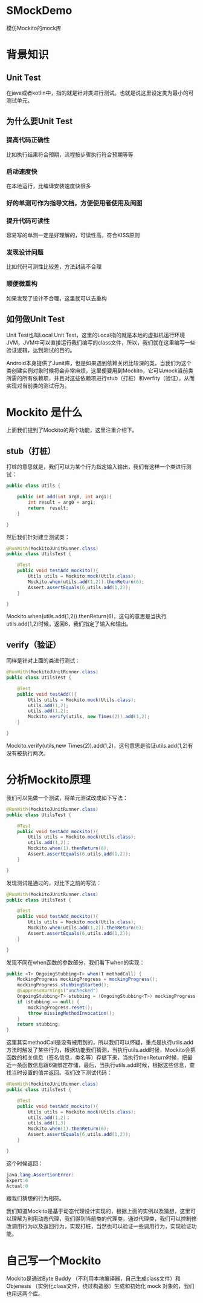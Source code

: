 # SMockDemo
模仿Mockito的mock库
# 背景知识
## Unit Test
在java或者kotlin中，指的就是针对类进行测试。也就是说这里设定类为最小的可测试单元。
## 为什么要Unit Test
### 提高代码正确性
比如执行结果符合预期，流程按步骤执行符合预期等等
### 启动速度快
在本地运行，比编译安装速度快很多
### 好的单测可作为指导文档，方便使用者使用及阅图
### 提升代码可读性
容易写的单测一定是好理解的，可读性高，符合KISS原则
### 发现设计问题
比如代码可测性比较差，方法封装不合理
### 顺便微重构
如果发现了设计不合理，这里就可以去重构
## 如何做Unit Test
Unit Test也叫Local Unit Test，这里的Local指的就是本地的虚拟机运行环境JVM，JVM中可以直接运行我们编写的class文件，所以，我们就在这里编写一些验证逻辑，达到测试的目的。

Android本身提供了Junit库，但是如果遇到依赖关闭比较深的类，当我们为这个类创建实例对象时候将会非常麻烦，这里便要用到Mockito，它可以mock当前类所需的所有依赖项，并且对这些依赖项进行stub（打桩）和verfity（验证），从而实现对当前类的测试行为。
# Mockito 是什么
上面我们提到了Mockito的两个功能，这里注重介绍下。
## stub（打桩）
打桩的意思就是，我们可以为某个行为指定输入输出，我们有这样一个类进行测试：
```java
public class Utils {

    public int add(int arg0, int arg1){
        int result = arg0 + arg1;
        return  result;
    }

}
```
然后我们针对建立测试类：
```java
@RunWith(MockitoJUnitRunner.class)
public class UtilsTest {

    @Test
    public void testAdd_mockito(){
        Utils utils = Mockito.mock(Utils.class);
        Mockito.when(utils.add(1,2)).thenReturn(6);
        Assert.assertEquals(6,utils.add(1,2));
    }

}
```
Mockito.when(utils.add(1,2)).thenReturn(6)，这句的意思是当执行utils.add(1,2)时候，返回6，我们指定了输入和输出。
## verify（验证）
同样是针对上面的类进行测试：
```java
@RunWith(MockitoJUnitRunner.class)
public class UtilsTest {

    @Test
    public void testAdd(){
        Utils utils = Mockito.mock(Utils.class);
        utils.add(1,2);
        utils.add(1,2);
        Mockito.verify(utils, new Times(2)).add(1,2);
    }

}
```
Mockito.verify(utils,new Times(2)).add(1,2)，这句意思是验证utils.add(1,2)有没有被执行两次。
# 分析Mockito原理
我们可以先做一个测试，将单元测试改成如下写法：
```java
@RunWith(MockitoJUnitRunner.class)
public class UtilsTest {

    @Test
    public void testAdd_mockito(){
        Utils utils = Mockito.mock(Utils.class);
        utils.add(1,2)；
        Mockito.when(1).thenReturn(6);
        Assert.assertEquals(6,utils.add(1,2));
    }

}
```
发现测试是通过的，对比下之前的写法：
```java
@RunWith(MockitoJUnitRunner.class)
public class UtilsTest {

    @Test
    public void testAdd_mockito(){
        Utils utils = Mockito.mock(Utils.class);
        Mockito.when(utils.add(1,2)).thenReturn(6);
        Assert.assertEquals(6,utils.add(1,2));
    }

}
```
发现不同在when函数的参数部分，我们看下when的实现：
```java
public <T> OngoingStubbing<T> when(T methodCall) {
    MockingProgress mockingProgress = mockingProgress();
    mockingProgress.stubbingStarted();
    @SuppressWarnings("unchecked")
    OngoingStubbing<T> stubbing = (OngoingStubbing<T>) mockingProgress.pullOngoingStubbing();
    if (stubbing == null) {
        mockingProgress.reset();
        throw missingMethodInvocation();
    }
    return stubbing;
}
```
这里其实methodCall是没有被用到的，所以我们可以怀疑，重点是执行utils.add方法时触发了某些行为，根据功能我们猜测，当执行utils.add时候，Mockito会把函数的相关信息（签名信息，类名等）存储下来，当执行thenReturn时候，把最近一条函数信息跟6做绑定存储，最后，当执行utils.add时候，根据这些信息，查找当时设置的值并返回。我们改下测试代码：
```java
@RunWith(MockitoJUnitRunner.class)
public class UtilsTest {

    @Test
    public void testAdd_mockito(){
        Utils utils = Mockito.mock(Utils.class);
        utils.add(1,2)；
        utils.add(1,3)
        Mockito.when(1).thenReturn(6);
        Assert.assertEquals(6,utils.add(1,2));
    }

}
```
这个时候返回：
```java
java.lang.AssertionError:
Expert:6
Actual:0
```
跟我们猜想的行为相符。

我们知道Mockito是基于动态代理设计实现的，根据上面的实例以及猜想，这里可以理解为利用动态代理，我们得到当前类的代理类，通过代理类，我们可以控制修改调用行为以及返回行为，实现打桩，当然也可以验证一些调用行为，实现验证功能。
# 自己写一个Mockito
Mockito是通过Byte Buddy （不利用本地编译器，自己生成class文件）和Objenesis （实例化class文件，绕过构造器）生成和初始化 mock 对象的，我们也用这两个库。
